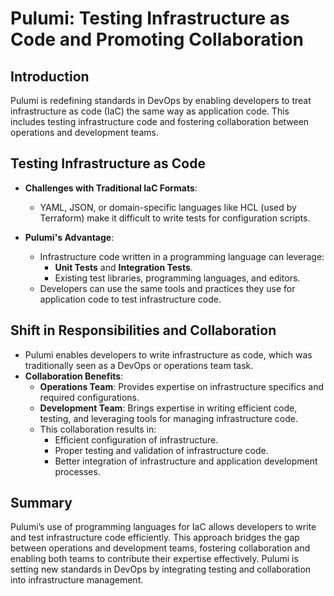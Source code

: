 # Pulumi: Testing Infrastructure as Code and Promoting Collaboration

## Introduction
Pulumi is redefining standards in DevOps by enabling developers to treat infrastructure as code (IaC) the same way as application code. This includes testing infrastructure code and fostering collaboration between operations and development teams.

## Testing Infrastructure as Code
- **Challenges with Traditional IaC Formats**:
  - YAML, JSON, or domain-specific languages like HCL (used by Terraform) make it difficult to write tests for configuration scripts.

- **Pulumi's Advantage**:
  - Infrastructure code written in a programming language can leverage:
    - **Unit Tests** and **Integration Tests**.
    - Existing test libraries, programming languages, and editors.
  - Developers can use the same tools and practices they use for application code to test infrastructure code.

## Shift in Responsibilities and Collaboration
- Pulumi enables developers to write infrastructure as code, which was traditionally seen as a DevOps or operations team task.
- **Collaboration Benefits**:
  - **Operations Team**: Provides expertise on infrastructure specifics and required configurations.
  - **Development Team**: Brings expertise in writing efficient code, testing, and leveraging tools for managing infrastructure code.
  - This collaboration results in:
    - Efficient configuration of infrastructure.
    - Proper testing and validation of infrastructure code.
    - Better integration of infrastructure and application development processes.

## Summary
Pulumi’s use of programming languages for IaC allows developers to write and test infrastructure code efficiently. This approach bridges the gap between operations and development teams, fostering collaboration and enabling both teams to contribute their expertise effectively. Pulumi is setting new standards in DevOps by integrating testing and collaboration into infrastructure management.
